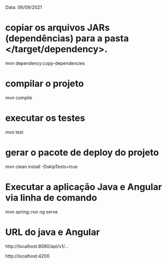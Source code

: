 Data: 06/09/2021

# copiar os arquivos JARs (dependências) para a pasta </target/dependency>.
mvn dependency:copy-dependencies

# compilar o projeto
mvn compile

# executar os testes
mvn test 

# gerar o pacote de deploy do projeto
mvn clean install -DskipTests=true

# Executar a aplicação Java e Angular via linha de comando
mvn spring::run
ng serve


# URL do java e Angular

http://localhost:8080/api/v1/...

http://localhost:4200

